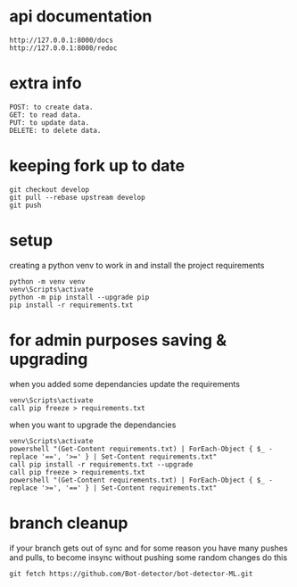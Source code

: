 
# api documentation
```
http://127.0.0.1:8000/docs
http://127.0.0.1:8000/redoc
```
# extra info
```
POST: to create data.
GET: to read data.
PUT: to update data.
DELETE: to delete data.
```
# keeping fork up to date
```
git checkout develop
git pull --rebase upstream develop
git push
```
# setup
creating a python venv to work in and install the project requirements
```
python -m venv venv
venv\Scripts\activate
python -m pip install --upgrade pip
pip install -r requirements.txt
```
# for admin purposes saving & upgrading
when you added some dependancies update the requirements
```
venv\Scripts\activate
call pip freeze > requirements.txt
```
when you want to upgrade the dependancies
```
venv\Scripts\activate
powershell "(Get-Content requirements.txt) | ForEach-Object { $_ -replace '==', '>=' } | Set-Content requirements.txt"
call pip install -r requirements.txt --upgrade
call pip freeze > requirements.txt
powershell "(Get-Content requirements.txt) | ForEach-Object { $_ -replace '>=', '==' } | Set-Content requirements.txt"
```
# branch cleanup
if your branch gets out of sync and for some reason you have many pushes and pulls, to become insync without pushing some random changes do this
```
git fetch https://github.com/Bot-detector/bot-detector-ML.git
``` 